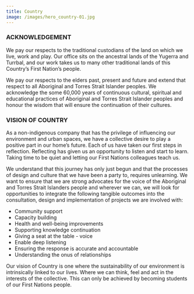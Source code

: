 ```yaml
---
title: Country
image: /images/hero_country-01.jpg
---
```


### ACKNOWLEDGEMENT

We pay our respects to the traditional custodians of the land on which we live, work and play. Our office sits on the ancestral lands of the Yugerra and Turrbal, and our work takes us to many other traditional lands of this Country’s First Nation’s people.

We pay our respects to the elders past, present and future and extend that respect to all Aboriginal and Torres Strait Islander peoples. We acknowledge the some 60,000 years of continuous cultural, spiritual and educational practices of Aboriginal and Torres Strait Islander peoples and honour the wisdom that will ensure the continuation of their cultures.

### VISION OF COUNTRY

As a non-indigenous company that has the privilege of influencing our environment and urban spaces, we have a collective desire to play a positive part in our home’s future. Each of us have taken our first steps in reflection. Reflecting has given us an opportunity to listen and start to learn. Taking time to be quiet and letting our First Nations colleagues teach us.

We understand that this journey has only just begun and that the processes of design and culture that we have been a party to, requires unlearning. We want to ensure that we are strong advocates for the voice of the Aboriginal and Torres Strait Islanders people and wherever we can, we will look for opportunities to integrate the following tangible outcomes into the consultation, design and implementation of projects we are involved with:

- Community support
- Capacity building
- Health and well-being improvements
- Supporting knowledge continuation
- Giving a seat at the table - voice
- Enable deep listening
- Ensuring the response is accurate and accountable
- Understanding the onus of relationships

Our vision of Country is one where the sustainability of our environment is intrinsically linked to our lives. Where we can think, feel and act in the interests of the collective. This can only be achieved by becoming students of our First Nations people.
